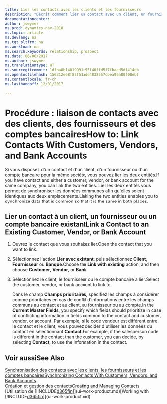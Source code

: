 ```yaml
---
title: Lier les contacts avec les clients et les fournisseurs
description: "Décrit comment lier un contact avec un client, un fournisseur, ou un compte bancaire de la même société, afin de pouvoir synchroniser les données communes."
documentationcenter: 
author: jswymer
ms.prod: dynamics-nav-2018
ms.topic: article
ms.devlang: na
ms.tgt_pltfrm: na
ms.workload: na
ms.search.keywords: relationship, prospect
ms.date: 06/06/2017
ms.author: jswymer
ms.translationtype: HT
ms.sourcegitcommit: 1dfba8b14019991c95f40ffd5f7fbaed5df414eb
ms.openlocfilehash: 156312e68f82f51ade4832557cbea96a80f08ebf
ms.contentlocale: fr-ch
ms.lasthandoff: 12/01/2017

---
```

# <a name="how-to-link-contacts-with-customers-vendors-and-bank-accounts"></a><span data-ttu-id="b5e98-103">Procédure : liaison de contacts avec des clients, des fournisseurs et des comptes bancaires</span><span class="sxs-lookup"><span data-stu-id="b5e98-103">How to: Link Contacts With Customers, Vendors, and Bank Accounts</span></span>
<span data-ttu-id="b5e98-104">Si vous disposez d'un contact et d'un client, d'un fournisseur ou d'un compte bancaire pour la même société, vous pouvez lier les deux entités.</span><span class="sxs-lookup"><span data-stu-id="b5e98-104">If you have contact and either a customer, vendor, or bank account for the same company, you can link the two entities.</span></span> <span data-ttu-id="b5e98-105">Lier les deux entités vous permet de synchroniser les données communes afin qu'elles soient identiques aux deux emplacements.</span><span class="sxs-lookup"><span data-stu-id="b5e98-105">Linking the two entities enables you to synchronize data that is common so that it is the same in both places.</span></span>

## <a name="link-a-contact-to-an-existing-customer-vendor-or-bank-account"></a><span data-ttu-id="b5e98-106">Lier un contact à un client, un fournisseur ou un compte bancaire existant</span><span class="sxs-lookup"><span data-stu-id="b5e98-106">Link a Contact to an Existing Customer, Vendor, or Bank Account</span></span>
1. <span data-ttu-id="b5e98-107">Ouvrez le contact que vous souhaitez lier.</span><span class="sxs-lookup"><span data-stu-id="b5e98-107">Open the contact that you want to link.</span></span>
2. <span data-ttu-id="b5e98-108">Sélectionnez l'action **Lier avec existant**, puis sélectionnez **Client**, **Fournisseur** ou **Banque**.</span><span class="sxs-lookup"><span data-stu-id="b5e98-108">Choose the **Link with existing** action, and then choose **Customer**, **Vendor**, or **Bank**.</span></span>
3. <span data-ttu-id="b5e98-109">Sélectionnez le client, le fournisseur ou le compte bancaire à lier.</span><span class="sxs-lookup"><span data-stu-id="b5e98-109">Select the customer, vendor, or bank account to link to.</span></span>

   <span data-ttu-id="b5e98-110">Dans le champ **Champs prioritaires**, spécifiez les champs à considérer comme prioritaires en cas de conflit d'informations entre les champs communs au contact et au client, au fournisseur ou au compte.</span><span class="sxs-lookup"><span data-stu-id="b5e98-110">In the **Current Master Fields**, you specify which fields should prioritize in case of conflicting information in fields common to the contact and customer, vendor, or account.</span></span> <span data-ttu-id="b5e98-111">Par exemple, si le code vendeur est différent entre le contact et le client, vous pouvez décider d'utiliser les données du contact en sélectionnant **Contact**.</span><span class="sxs-lookup"><span data-stu-id="b5e98-111">For example, if the salesperson code is different in the contact than the customer, you can decide, by selecting **Contact**, to use the information in the contact.</span></span>

## <a name="see-also"></a><span data-ttu-id="b5e98-112">Voir aussi</span><span class="sxs-lookup"><span data-stu-id="b5e98-112">See Also</span></span>
[<span data-ttu-id="b5e98-113">Synchronisation des contacts avec les clients, les fournisseurs et les comptes bancaires</span><span class="sxs-lookup"><span data-stu-id="b5e98-113">Synchronizing Contacts With Customers, Vendors, and Bank Accounts</span></span>](marketing-synchronize-contacts-customers-vendors-bank-accounts.md)  
[<span data-ttu-id="b5e98-114">Création et gestion des contacts</span><span class="sxs-lookup"><span data-stu-id="b5e98-114">Creating and Managing Contacts</span></span>](marketing-contacts.md)  
<span data-ttu-id="b5e98-115">[Utilisation de [!INCLUDE[d365fin](includes/d365fin_md.md)]](ui-work-product.md)</span><span class="sxs-lookup"><span data-stu-id="b5e98-115">[Working with [!INCLUDE[d365fin](includes/d365fin_md.md)]](ui-work-product.md)</span></span>  

